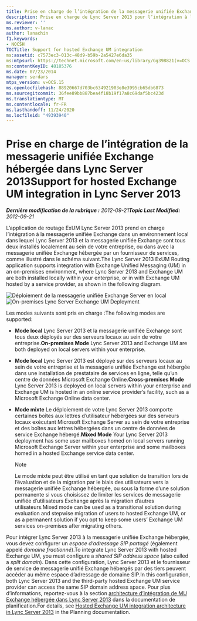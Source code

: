 ```yaml
---
title: Prise en charge de l’intégration de la messagerie unifiée Exchange hébergée dans Lync Server 2013
description: Prise en charge de Lync Server 2013 pour l’intégration à la messagerie unifiée Exchange hébergée.
ms.reviewer: ''
ms.author: v-lanac
author: lanachin
f1.keywords:
- NOCSH
TOCTitle: Support for hosted Exchange UM integration
ms:assetid: c7573ec3-013c-48d9-b59b-2a5427e6da35
ms:mtpsurl: https://technet.microsoft.com/en-us/library/Gg398821(v=OCS.15)
ms:contentKeyID: 48185376
ms.date: 07/23/2014
manager: serdars
mtps_version: v=OCS.15
ms.openlocfilehash: 88920667d703bc634921903e8e3995cb65db6873
ms.sourcegitcommit: 36fee89bb887bea4f18b19f17a8c69daf5bc423d
ms.translationtype: MT
ms.contentlocale: fr-FR
ms.lasthandoff: 11/24/2020
ms.locfileid: "49393940"
---
```

# <a name="support-for-hosted-exchange-um-integration-in-lync-server-2013"></a><span data-ttu-id="50337-103">Prise en charge de l’intégration de la messagerie unifiée Exchange hébergée dans Lync Server 2013</span><span class="sxs-lookup"><span data-stu-id="50337-103">Support for hosted Exchange UM integration in Lync Server 2013</span></span>

<div data-xmlns="http://www.w3.org/1999/xhtml">

<div class="topic" data-xmlns="http://www.w3.org/1999/xhtml" data-msxsl="urn:schemas-microsoft-com:xslt" data-cs="https://msdn.microsoft.com/">

<div data-asp="https://msdn2.microsoft.com/asp">



</div>

<div id="mainSection">

<div id="mainBody"><span data-ttu-id="50337-104">

<span> </span></span><span class="sxs-lookup"><span data-stu-id="50337-104">

<span> </span></span></span>

<span data-ttu-id="50337-105">_**Dernière modification de la rubrique :** 2012-09-21_</span><span class="sxs-lookup"><span data-stu-id="50337-105">_**Topic Last Modified:** 2012-09-21_</span></span>

<span data-ttu-id="50337-106">L’application de routage ExUM Lync Server 2013 prend en charge l’intégration à la messagerie unifiée Exchange dans un environnement local dans lequel Lync Server 2013 et la messagerie unifiée Exchange sont tous deux installés localement au sein de votre entreprise, ou dans avec la messagerie unifiée Exchange hébergée par un fournisseur de services, comme illustré dans le schéma suivant.</span><span class="sxs-lookup"><span data-stu-id="50337-106">The Lync Server 2013 ExUM Routing application supports integration with Exchange Unified Messaging (UM) in an on-premises environment, where Lync Server 2013 and Exchange UM are both installed locally within your enterprise, or in with Exchange UM hosted by a service provider, as shown in the following diagram.</span></span>

<span data-ttu-id="50337-107">![Déploiement de la messagerie unifiée Exchange Server en local](images/Gg398821.d6498eb9-87ee-40f3-8ecd-852f91546590(OCS.15).jpg "Déploiement de la messagerie unifiée Exchange Server en local")</span><span class="sxs-lookup"><span data-stu-id="50337-107">![On-premises Lync Server Exchange UM Deployment](images/Gg398821.d6498eb9-87ee-40f3-8ecd-852f91546590(OCS.15).jpg "On-premises Lync Server Exchange UM Deployment")</span></span>

<span data-ttu-id="50337-108">Les modes suivants sont pris en charge :</span><span class="sxs-lookup"><span data-stu-id="50337-108">The following modes are supported:</span></span>

  - <span data-ttu-id="50337-109">**Mode local**   Lync Server 2013 et la messagerie unifiée Exchange sont tous deux déployés sur des serveurs locaux au sein de votre entreprise.</span><span class="sxs-lookup"><span data-stu-id="50337-109">**On-premises Mode**   Lync Server 2013 and Exchange UM are both deployed on local servers within your enterprise.</span></span>

  - <span data-ttu-id="50337-110">**Mode local**   Lync Server 2013 est déployé sur des serveurs locaux au sein de votre entreprise et la messagerie unifiée Exchange est hébergée dans une installation de prestataire de services en ligne, telle qu’un centre de données Microsoft Exchange Online.</span><span class="sxs-lookup"><span data-stu-id="50337-110">**Cross-premises Mode**   Lync Server 2013 is deployed on local servers within your enterprise and Exchange UM is hosted in an online service provider’s facility, such as a Microsoft Exchange Online data center.</span></span>

  - <span data-ttu-id="50337-111">**Mode mixte**   Le déploiement de votre Lync Server 2013 comporte certaines boîtes aux lettres d’utilisateur hébergées sur des serveurs locaux exécutant Microsoft Exchange Server au sein de votre entreprise et des boîtes aux lettres hébergées dans un centre de données de service Exchange hébergé.</span><span class="sxs-lookup"><span data-stu-id="50337-111">**Mixed Mode**   Your Lync Server 2013 deployment has some user mailboxes homed on local servers running Microsoft Exchange Server within your enterprise and some mailboxes homed in a hosted Exchange service data center.</span></span>
    
    <div>
    

    > [!NOTE]  
    > <span data-ttu-id="50337-112">Le mode mixte peut être utilisé en tant que solution de transition lors de l’évaluation et de la migration par le biais des utilisateurs vers la messagerie unifiée Exchange hébergée, ou sous la forme d’une solution permanente si vous choisissez de limiter les services de messagerie unifiée d’utilisateurs Exchange après la migration d’autres utilisateurs.</span><span class="sxs-lookup"><span data-stu-id="50337-112">Mixed mode can be used as a transitional solution during evaluation and stepwise migration of users to hosted Exchange UM, or as a permanent solution if you opt to keep some users’ Exchange UM services on-premises after migrating others.</span></span>

    
    </div>

<span data-ttu-id="50337-113">Pour intégrer Lync Server 2013 à la messagerie unifiée Exchange hébergée, vous devez configurer un *espace d’adressage SIP partagé* (également appelé *domaine fractionné*).</span><span class="sxs-lookup"><span data-stu-id="50337-113">To integrate Lync Server 2013 with hosted Exchange UM, you must configure a *shared SIP address space* (also called a *split domain*).</span></span> <span data-ttu-id="50337-114">Dans cette configuration, Lync Server 2013 et le fournisseur de service de messagerie unifié Exchange hébergés par des tiers peuvent accéder au même espace d’adressage de domaine SIP.</span><span class="sxs-lookup"><span data-stu-id="50337-114">In this configuration, both Lync Server 2013 and the third-party hosted Exchange UM service provider can access the same SIP domain address space.</span></span> <span data-ttu-id="50337-115">Pour plus d’informations, reportez-vous à la section [architecture d’intégration de MU Exchange hébergée dans Lync Server 2013](lync-server-2013-hosted-exchange-um-integration-architecture.md) dans la documentation de planification.</span><span class="sxs-lookup"><span data-stu-id="50337-115">For details, see [Hosted Exchange UM integration architecture in Lync Server 2013](lync-server-2013-hosted-exchange-um-integration-architecture.md) in the Planning documentation.</span></span>

<span data-ttu-id="50337-116"></div>

<span> </span>

</div>

</div>

</span><span class="sxs-lookup"><span data-stu-id="50337-116"></div>

<span> </span>

</div>

</div>

</span></span></div>

